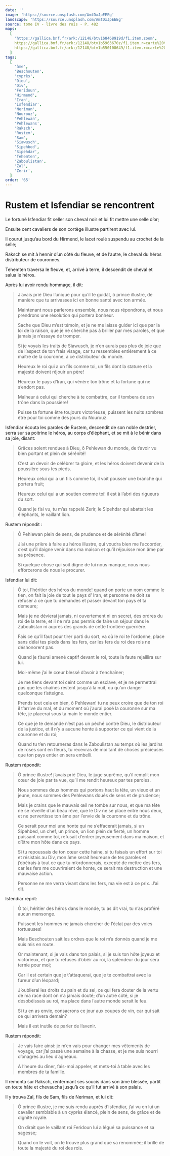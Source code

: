 ```yaml
---
date: ''
image: 'https://source.unsplash.com/AmtDxJpEEEg'
landscape: 'https://source.unsplash.com/AmtDxJpEEEg'
source: tome IV - livre des rois - P. 482
maps:
  [
    'https://gallica.bnf.fr/ark:/12148/btv1b8468919d/f1.item.zoom',
    https://gallica.bnf.fr/ark:/12148/btv1b5963670z/f1.item.r=carte%20touran.zoom,
    https://gallica.bnf.fr/ark:/12148/btv1b550108649/f1.item.r=carte%20touran.zoom,
  ]
tags:
  [
    'âme',
    'Beschouten',
    'cyprès',
    'Dieu',
    'Div',
    'Feridoun',
    'Hirmend',
    'Iran',
    'Isfendiar',
    'Neriman',
    'Nourouz',
    'Pehlewan',
    'Pehlewans',
    'Raksch',
    'Rustem',
    'Sam',
    'Siawusch',
    'Sipehbed',
    'Sipehdar',
    'Tehemten',
    'Zaboulistan',
    'Zal',
    'Zerir',
  ]
order: '65'
---
```


# Rustem et Isfendiar se rencontrent

Le fortuné Isfendiar fit seller son cheval noir et lui fit mettre une selle d’or;

Ensuite cent cavaliers de son cortège illustre partirent avec lui.

Il courut jusqu’au bord du Hirmend, le lacet roulé suspendu au crochet de la selle;

Raksch se mit à hennir d’un côté du fleuve, et de l’autre, le cheval du héros distributeur de couronnes.

Tehemten traversa le fleuve, et, arrivé à terre, il descendit de cheval et salua le héros.

Après lui avoir rendu hommage, il dit:

> J’avais prié Dieu l’unique pour qu’il te guidât, ô prince illustre, de manière que tu arrivasses ici en bonne santé avec ton armée.
>
> Maintenant nous parlerons ensemble, nous nous répondrons, et nous prendrons une résolution qui portera bonheur.
>
> Sache que Dieu m’est témoin, et je ne me laisse guider ici que par la loi de la raison, que je ne cherche pas à briller par mes paroles, et que jamais je n’essaye de tromper.
>
> Si je voyais les traits de Siawusch, je n’en aurais pas plus de joie que de l’aspect de ton frais visage, car tu ressembles entièrement à ce maître de la couronne, à ce distributeur du monde.
>
> Heureux le roi qui a un fils comme toi, un fils dont la stature et la majesté doivent réjouir un père!
>
> Heureux le pays d’Iran, qui vénère ton trône et ta fortune qui ne s’endort pas.
>
> Malheur à celui qui cherche à te combattre, car il tombera de son trône dans la poussière!
>
> Puisse ta fortune être toujours victorieuse, puissent les nuits sombres être pour toi comme des jours du Nourouz.

Isfendiar écouta les paroles de Rustem, descendit de son noble destrier, serra sur sa poitrine le héros, au corps d’éléphant, et se mit à le bénir dans sa joie, disant:

> Grâces soient rendues à Dieu, ô Pehlewan du monde, de t’avoir vu bien portant et plein de sérénité!
>
> C’est un devoir de célébrer ta gloire, et les héros doivent devenir de la poussière sous tes pieds.
>
> Heureux celui qui a un fils comme toi, il voit pousser une branche qui portera fruit;
>
> Heureux celui qui a un soutien comme toi! il est à l’abri des rigueurs du sort.
>
> Quand je t’ai vu, tu m’as rappelé Zerir, le Sipehdar qui abattait les éléphants, le vaillant lion.

Rustem répondit :

> Ô Pehlewan plein de sens, de prudence et de sérénité d’âme!
>
> J’ai une prière à faire au héros illustre, qui voudra bien me l’accorder, c’est qu’il daigne venir dans ma maison et qu’il réjouisse mon âme par sa présence.
>
> Si quelque chose qui soit digne de lui nous manque, nous nous efforcerons de nous le procurer.

Isfendiar lui dit:

> Ô toi, l’héritier des héros du monde! quand on porte un nom comme le tien, on fait la joie de tout le pays d’ Iran, et personne ne doit se refuser à ce que tu demandes et passer devant ton pays et ta demeure;
>
> Mais je ne dévierai jamais, ni ouvertement ni en secret, des ordres du roi de la terre, et il ne m’a pas permis de faire un séjour dans le Zaboulistan ni auprès des grands de cette frontière guerrière.
>
> Fais ce qu’il faut pour tirer parti du sort, va où le roi te l’ordonne, place sans délai tes pieds dans les fers, car les fers du roi des rois ne déshonorent pas.
>
> Quand je t’aurai amené captif devant le roi, toute la faute rejaillira sur lui.
>
> Moi-même j’ai le cœur blessé d’avoir à t’enchaîner;
>
> Je me tiens devant toi ceint comme un esclave, et je ne permettrai pas que tes chaînes restent jusqu’à la nuit, ou qu’un danger quelconque t’atteigne.
>
> Prends tout cela en bien, ô Pehlewan! tu ne peux croire que de ton roi il t’arrive du mal, et du moment où j’aurai posé la couronne sur ma tête, je placerai sous ta main le monde entier.
>
> Ce que je te demande n’est pas un péché contre Dieu, le distributeur de la justice, et il n’y a aucune honte à supporter ce qui vient de la couronne et du roi;
>
> Quand tu t’en retourneras dans le Zaboulistan au temps où les jardins de roses sont en fleurs, tu recevras de moi tant de choses précieuses que ton pays entier en sera embelli.

Rustem répondit:

> Ô prince illustre! j’avais prié Dieu, le juge suprême, qu’il remplit mon cœur de joie par ta vue, qu’il me rendit heureux par tes paroles.
>
> Nous sommes deux hommes qui portons haut la tête, un vieux et un jeune, nous sommes des Pehlewans doués de sens et de prudence;
>
> Mais je crains que le mauvais œil ne tombe sur nous, et que ma tête ne se réveille d’un beau rêve, que le Div ne se place entre nous deux, et ne pervertisse ton âme par l’envie de la couronne et du trône.
>
> Ce serait pour moi une honte qui ne s’effacerait jamais, si un Sipehbed, un chef, un prince, un lion plein de fierté, un homme puissant comme toi, refusait d’entrer joyeusement dans ma maison, et d’être mon hôte dans ce pays.
>
> Si tu repoussais de ton cœur cette haine, si tu faisais un effort sur toi et résistais au Div, mon âme serait heureuse de tes paroles et j’obéirais à tout ce que tu m’ordonnerais, excepté de mettre des fers, car les fers me couvriraient de honte, ce serait ma destruction et une mauvaise action.
>
> Personne ne me verra vivant dans les fers, ma vie est à ce prix. J’ai dit.

Isfendiar reprit:

> Ô toi, héritier des héros dans le monde, tu as dit vrai, tu n’as proféré aucun mensonge.
>
> Puissent les hommes ne jamais chercher de l’éclat par des voies tortueuses!
>
> Mais Beschouten sait les ordres que le roi m’a donnés quand je me suis mis en route.
>
> Or maintenant, si je vais dans ton palais, si je suis ton hôte joyeux et victorieux, et que tu refuses d’obéir au roi, la splendeur du jour sera ternie pour moi;
>
> Car il est certain que je t’attaquerai, que je te combattrai avec la fureur d’un léopard;
>
> J’oublierai les droits du pain et du sel, ce qui fera douter de la vertu de ma race dont on n’a jamais douté; d’un autre côté, si je désobéissais au roi, ma place dans l’autre monde serait le feu.
>
> Si tu en as envie, consacrons ce jour aux coupes de vin, car qui sait ce qui arrivera demain?
>
> Mais il est inutile de parler de l’avenir.

Rustem répondit:

> Je vais faire ainsi: je m’en vais pour changer mes vêtements de voyage, car j’ai passé une semaine à la chasse, et je me suis nourri d’onagres au lieu d’agneaux.
>
> A l’heure du dîner, fais-moi appeler, et mets-toi à table avec les membres de ta famille.

Il remonta sur Raksch, renfermant ses soucis dans son âme blessée, partit en toute hâte et chevaucha jusqu’à ce qu’il fut arrivé à son palais.

Il y trouva Zal, fils de Sam, fils de Neriman, et lui dit:

> Ô prince illustre, je me suis rendu auprès d’Isfendiar, j’ai vu en lui un cavalier semblable à un cyprès élancé, plein de sens, de grâce et de dignité royale.
>
> On dirait que le vaillant roi Feridoun lui a légué sa puissance et sa sagesse;
>
> Quand on le voit, on le trouve plus grand que sa renommée; il brille de toute la majesté du roi des rois.
